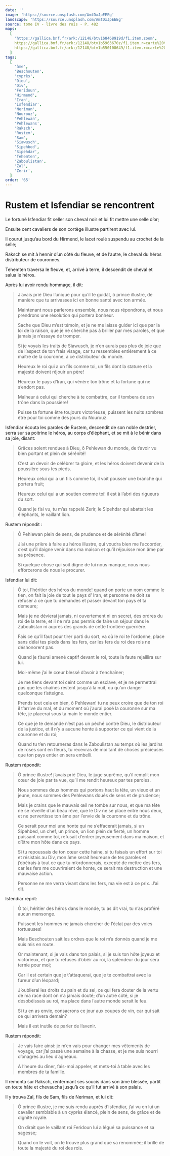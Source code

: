 ```yaml
---
date: ''
image: 'https://source.unsplash.com/AmtDxJpEEEg'
landscape: 'https://source.unsplash.com/AmtDxJpEEEg'
source: tome IV - livre des rois - P. 482
maps:
  [
    'https://gallica.bnf.fr/ark:/12148/btv1b8468919d/f1.item.zoom',
    https://gallica.bnf.fr/ark:/12148/btv1b5963670z/f1.item.r=carte%20touran.zoom,
    https://gallica.bnf.fr/ark:/12148/btv1b550108649/f1.item.r=carte%20touran.zoom,
  ]
tags:
  [
    'âme',
    'Beschouten',
    'cyprès',
    'Dieu',
    'Div',
    'Feridoun',
    'Hirmend',
    'Iran',
    'Isfendiar',
    'Neriman',
    'Nourouz',
    'Pehlewan',
    'Pehlewans',
    'Raksch',
    'Rustem',
    'Sam',
    'Siawusch',
    'Sipehbed',
    'Sipehdar',
    'Tehemten',
    'Zaboulistan',
    'Zal',
    'Zerir',
  ]
order: '65'
---
```


# Rustem et Isfendiar se rencontrent

Le fortuné Isfendiar fit seller son cheval noir et lui fit mettre une selle d’or;

Ensuite cent cavaliers de son cortège illustre partirent avec lui.

Il courut jusqu’au bord du Hirmend, le lacet roulé suspendu au crochet de la selle;

Raksch se mit à hennir d’un côté du fleuve, et de l’autre, le cheval du héros distributeur de couronnes.

Tehemten traversa le fleuve, et, arrivé à terre, il descendit de cheval et salua le héros.

Après lui avoir rendu hommage, il dit:

> J’avais prié Dieu l’unique pour qu’il te guidât, ô prince illustre, de manière que tu arrivasses ici en bonne santé avec ton armée.
>
> Maintenant nous parlerons ensemble, nous nous répondrons, et nous prendrons une résolution qui portera bonheur.
>
> Sache que Dieu m’est témoin, et je ne me laisse guider ici que par la loi de la raison, que je ne cherche pas à briller par mes paroles, et que jamais je n’essaye de tromper.
>
> Si je voyais les traits de Siawusch, je n’en aurais pas plus de joie que de l’aspect de ton frais visage, car tu ressembles entièrement à ce maître de la couronne, à ce distributeur du monde.
>
> Heureux le roi qui a un fils comme toi, un fils dont la stature et la majesté doivent réjouir un père!
>
> Heureux le pays d’Iran, qui vénère ton trône et ta fortune qui ne s’endort pas.
>
> Malheur à celui qui cherche à te combattre, car il tombera de son trône dans la poussière!
>
> Puisse ta fortune être toujours victorieuse, puissent les nuits sombres être pour toi comme des jours du Nourouz.

Isfendiar écouta les paroles de Rustem, descendit de son noble destrier, serra sur sa poitrine le héros, au corps d’éléphant, et se mit à le bénir dans sa joie, disant:

> Grâces soient rendues à Dieu, ô Pehlewan du monde, de t’avoir vu bien portant et plein de sérénité!
>
> C’est un devoir de célébrer ta gloire, et les héros doivent devenir de la poussière sous tes pieds.
>
> Heureux celui qui a un fils comme toi, il voit pousser une branche qui portera fruit;
>
> Heureux celui qui a un soutien comme toi! il est à l’abri des rigueurs du sort.
>
> Quand je t’ai vu, tu m’as rappelé Zerir, le Sipehdar qui abattait les éléphants, le vaillant lion.

Rustem répondit :

> Ô Pehlewan plein de sens, de prudence et de sérénité d’âme!
>
> J’ai une prière à faire au héros illustre, qui voudra bien me l’accorder, c’est qu’il daigne venir dans ma maison et qu’il réjouisse mon âme par sa présence.
>
> Si quelque chose qui soit digne de lui nous manque, nous nous efforcerons de nous le procurer.

Isfendiar lui dit:

> Ô toi, l’héritier des héros du monde! quand on porte un nom comme le tien, on fait la joie de tout le pays d’ Iran, et personne ne doit se refuser à ce que tu demandes et passer devant ton pays et ta demeure;
>
> Mais je ne dévierai jamais, ni ouvertement ni en secret, des ordres du roi de la terre, et il ne m’a pas permis de faire un séjour dans le Zaboulistan ni auprès des grands de cette frontière guerrière.
>
> Fais ce qu’il faut pour tirer parti du sort, va où le roi te l’ordonne, place sans délai tes pieds dans les fers, car les fers du roi des rois ne déshonorent pas.
>
> Quand je t’aurai amené captif devant le roi, toute la faute rejaillira sur lui.
>
> Moi-même j’ai le cœur blessé d’avoir à t’enchaîner;
>
> Je me tiens devant toi ceint comme un esclave, et je ne permettrai pas que tes chaînes restent jusqu’à la nuit, ou qu’un danger quelconque t’atteigne.
>
> Prends tout cela en bien, ô Pehlewan! tu ne peux croire que de ton roi il t’arrive du mal, et du moment où j’aurai posé la couronne sur ma tête, je placerai sous ta main le monde entier.
>
> Ce que je te demande n’est pas un péché contre Dieu, le distributeur de la justice, et il n’y a aucune honte à supporter ce qui vient de la couronne et du roi;
>
> Quand tu t’en retourneras dans le Zaboulistan au temps où les jardins de roses sont en fleurs, tu recevras de moi tant de choses précieuses que ton pays entier en sera embelli.

Rustem répondit:

> Ô prince illustre! j’avais prié Dieu, le juge suprême, qu’il remplit mon cœur de joie par ta vue, qu’il me rendit heureux par tes paroles.
>
> Nous sommes deux hommes qui portons haut la tête, un vieux et un jeune, nous sommes des Pehlewans doués de sens et de prudence;
>
> Mais je crains que le mauvais œil ne tombe sur nous, et que ma tête ne se réveille d’un beau rêve, que le Div ne se place entre nous deux, et ne pervertisse ton âme par l’envie de la couronne et du trône.
>
> Ce serait pour moi une honte qui ne s’effacerait jamais, si un Sipehbed, un chef, un prince, un lion plein de fierté, un homme puissant comme toi, refusait d’entrer joyeusement dans ma maison, et d’être mon hôte dans ce pays.
>
> Si tu repoussais de ton cœur cette haine, si tu faisais un effort sur toi et résistais au Div, mon âme serait heureuse de tes paroles et j’obéirais à tout ce que tu m’ordonnerais, excepté de mettre des fers, car les fers me couvriraient de honte, ce serait ma destruction et une mauvaise action.
>
> Personne ne me verra vivant dans les fers, ma vie est à ce prix. J’ai dit.

Isfendiar reprit:

> Ô toi, héritier des héros dans le monde, tu as dit vrai, tu n’as proféré aucun mensonge.
>
> Puissent les hommes ne jamais chercher de l’éclat par des voies tortueuses!
>
> Mais Beschouten sait les ordres que le roi m’a donnés quand je me suis mis en route.
>
> Or maintenant, si je vais dans ton palais, si je suis ton hôte joyeux et victorieux, et que tu refuses d’obéir au roi, la splendeur du jour sera ternie pour moi;
>
> Car il est certain que je t’attaquerai, que je te combattrai avec la fureur d’un léopard;
>
> J’oublierai les droits du pain et du sel, ce qui fera douter de la vertu de ma race dont on n’a jamais douté; d’un autre côté, si je désobéissais au roi, ma place dans l’autre monde serait le feu.
>
> Si tu en as envie, consacrons ce jour aux coupes de vin, car qui sait ce qui arrivera demain?
>
> Mais il est inutile de parler de l’avenir.

Rustem répondit:

> Je vais faire ainsi: je m’en vais pour changer mes vêtements de voyage, car j’ai passé une semaine à la chasse, et je me suis nourri d’onagres au lieu d’agneaux.
>
> A l’heure du dîner, fais-moi appeler, et mets-toi à table avec les membres de ta famille.

Il remonta sur Raksch, renfermant ses soucis dans son âme blessée, partit en toute hâte et chevaucha jusqu’à ce qu’il fut arrivé à son palais.

Il y trouva Zal, fils de Sam, fils de Neriman, et lui dit:

> Ô prince illustre, je me suis rendu auprès d’Isfendiar, j’ai vu en lui un cavalier semblable à un cyprès élancé, plein de sens, de grâce et de dignité royale.
>
> On dirait que le vaillant roi Feridoun lui a légué sa puissance et sa sagesse;
>
> Quand on le voit, on le trouve plus grand que sa renommée; il brille de toute la majesté du roi des rois.
